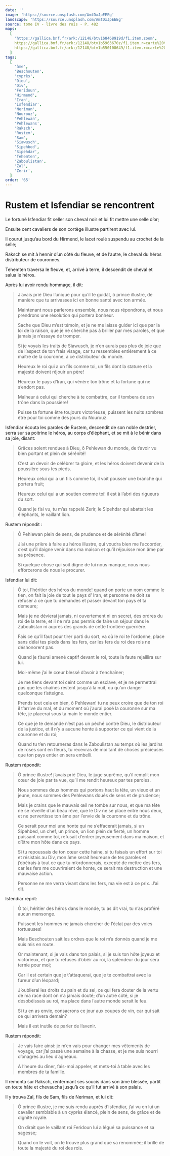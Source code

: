 ```yaml
---
date: ''
image: 'https://source.unsplash.com/AmtDxJpEEEg'
landscape: 'https://source.unsplash.com/AmtDxJpEEEg'
source: tome IV - livre des rois - P. 482
maps:
  [
    'https://gallica.bnf.fr/ark:/12148/btv1b8468919d/f1.item.zoom',
    https://gallica.bnf.fr/ark:/12148/btv1b5963670z/f1.item.r=carte%20touran.zoom,
    https://gallica.bnf.fr/ark:/12148/btv1b550108649/f1.item.r=carte%20touran.zoom,
  ]
tags:
  [
    'âme',
    'Beschouten',
    'cyprès',
    'Dieu',
    'Div',
    'Feridoun',
    'Hirmend',
    'Iran',
    'Isfendiar',
    'Neriman',
    'Nourouz',
    'Pehlewan',
    'Pehlewans',
    'Raksch',
    'Rustem',
    'Sam',
    'Siawusch',
    'Sipehbed',
    'Sipehdar',
    'Tehemten',
    'Zaboulistan',
    'Zal',
    'Zerir',
  ]
order: '65'
---
```


# Rustem et Isfendiar se rencontrent

Le fortuné Isfendiar fit seller son cheval noir et lui fit mettre une selle d’or;

Ensuite cent cavaliers de son cortège illustre partirent avec lui.

Il courut jusqu’au bord du Hirmend, le lacet roulé suspendu au crochet de la selle;

Raksch se mit à hennir d’un côté du fleuve, et de l’autre, le cheval du héros distributeur de couronnes.

Tehemten traversa le fleuve, et, arrivé à terre, il descendit de cheval et salua le héros.

Après lui avoir rendu hommage, il dit:

> J’avais prié Dieu l’unique pour qu’il te guidât, ô prince illustre, de manière que tu arrivasses ici en bonne santé avec ton armée.
>
> Maintenant nous parlerons ensemble, nous nous répondrons, et nous prendrons une résolution qui portera bonheur.
>
> Sache que Dieu m’est témoin, et je ne me laisse guider ici que par la loi de la raison, que je ne cherche pas à briller par mes paroles, et que jamais je n’essaye de tromper.
>
> Si je voyais les traits de Siawusch, je n’en aurais pas plus de joie que de l’aspect de ton frais visage, car tu ressembles entièrement à ce maître de la couronne, à ce distributeur du monde.
>
> Heureux le roi qui a un fils comme toi, un fils dont la stature et la majesté doivent réjouir un père!
>
> Heureux le pays d’Iran, qui vénère ton trône et ta fortune qui ne s’endort pas.
>
> Malheur à celui qui cherche à te combattre, car il tombera de son trône dans la poussière!
>
> Puisse ta fortune être toujours victorieuse, puissent les nuits sombres être pour toi comme des jours du Nourouz.

Isfendiar écouta les paroles de Rustem, descendit de son noble destrier, serra sur sa poitrine le héros, au corps d’éléphant, et se mit à le bénir dans sa joie, disant:

> Grâces soient rendues à Dieu, ô Pehlewan du monde, de t’avoir vu bien portant et plein de sérénité!
>
> C’est un devoir de célébrer ta gloire, et les héros doivent devenir de la poussière sous tes pieds.
>
> Heureux celui qui a un fils comme toi, il voit pousser une branche qui portera fruit;
>
> Heureux celui qui a un soutien comme toi! il est à l’abri des rigueurs du sort.
>
> Quand je t’ai vu, tu m’as rappelé Zerir, le Sipehdar qui abattait les éléphants, le vaillant lion.

Rustem répondit :

> Ô Pehlewan plein de sens, de prudence et de sérénité d’âme!
>
> J’ai une prière à faire au héros illustre, qui voudra bien me l’accorder, c’est qu’il daigne venir dans ma maison et qu’il réjouisse mon âme par sa présence.
>
> Si quelque chose qui soit digne de lui nous manque, nous nous efforcerons de nous le procurer.

Isfendiar lui dit:

> Ô toi, l’héritier des héros du monde! quand on porte un nom comme le tien, on fait la joie de tout le pays d’ Iran, et personne ne doit se refuser à ce que tu demandes et passer devant ton pays et ta demeure;
>
> Mais je ne dévierai jamais, ni ouvertement ni en secret, des ordres du roi de la terre, et il ne m’a pas permis de faire un séjour dans le Zaboulistan ni auprès des grands de cette frontière guerrière.
>
> Fais ce qu’il faut pour tirer parti du sort, va où le roi te l’ordonne, place sans délai tes pieds dans les fers, car les fers du roi des rois ne déshonorent pas.
>
> Quand je t’aurai amené captif devant le roi, toute la faute rejaillira sur lui.
>
> Moi-même j’ai le cœur blessé d’avoir à t’enchaîner;
>
> Je me tiens devant toi ceint comme un esclave, et je ne permettrai pas que tes chaînes restent jusqu’à la nuit, ou qu’un danger quelconque t’atteigne.
>
> Prends tout cela en bien, ô Pehlewan! tu ne peux croire que de ton roi il t’arrive du mal, et du moment où j’aurai posé la couronne sur ma tête, je placerai sous ta main le monde entier.
>
> Ce que je te demande n’est pas un péché contre Dieu, le distributeur de la justice, et il n’y a aucune honte à supporter ce qui vient de la couronne et du roi;
>
> Quand tu t’en retourneras dans le Zaboulistan au temps où les jardins de roses sont en fleurs, tu recevras de moi tant de choses précieuses que ton pays entier en sera embelli.

Rustem répondit:

> Ô prince illustre! j’avais prié Dieu, le juge suprême, qu’il remplit mon cœur de joie par ta vue, qu’il me rendit heureux par tes paroles.
>
> Nous sommes deux hommes qui portons haut la tête, un vieux et un jeune, nous sommes des Pehlewans doués de sens et de prudence;
>
> Mais je crains que le mauvais œil ne tombe sur nous, et que ma tête ne se réveille d’un beau rêve, que le Div ne se place entre nous deux, et ne pervertisse ton âme par l’envie de la couronne et du trône.
>
> Ce serait pour moi une honte qui ne s’effacerait jamais, si un Sipehbed, un chef, un prince, un lion plein de fierté, un homme puissant comme toi, refusait d’entrer joyeusement dans ma maison, et d’être mon hôte dans ce pays.
>
> Si tu repoussais de ton cœur cette haine, si tu faisais un effort sur toi et résistais au Div, mon âme serait heureuse de tes paroles et j’obéirais à tout ce que tu m’ordonnerais, excepté de mettre des fers, car les fers me couvriraient de honte, ce serait ma destruction et une mauvaise action.
>
> Personne ne me verra vivant dans les fers, ma vie est à ce prix. J’ai dit.

Isfendiar reprit:

> Ô toi, héritier des héros dans le monde, tu as dit vrai, tu n’as proféré aucun mensonge.
>
> Puissent les hommes ne jamais chercher de l’éclat par des voies tortueuses!
>
> Mais Beschouten sait les ordres que le roi m’a donnés quand je me suis mis en route.
>
> Or maintenant, si je vais dans ton palais, si je suis ton hôte joyeux et victorieux, et que tu refuses d’obéir au roi, la splendeur du jour sera ternie pour moi;
>
> Car il est certain que je t’attaquerai, que je te combattrai avec la fureur d’un léopard;
>
> J’oublierai les droits du pain et du sel, ce qui fera douter de la vertu de ma race dont on n’a jamais douté; d’un autre côté, si je désobéissais au roi, ma place dans l’autre monde serait le feu.
>
> Si tu en as envie, consacrons ce jour aux coupes de vin, car qui sait ce qui arrivera demain?
>
> Mais il est inutile de parler de l’avenir.

Rustem répondit:

> Je vais faire ainsi: je m’en vais pour changer mes vêtements de voyage, car j’ai passé une semaine à la chasse, et je me suis nourri d’onagres au lieu d’agneaux.
>
> A l’heure du dîner, fais-moi appeler, et mets-toi à table avec les membres de ta famille.

Il remonta sur Raksch, renfermant ses soucis dans son âme blessée, partit en toute hâte et chevaucha jusqu’à ce qu’il fut arrivé à son palais.

Il y trouva Zal, fils de Sam, fils de Neriman, et lui dit:

> Ô prince illustre, je me suis rendu auprès d’Isfendiar, j’ai vu en lui un cavalier semblable à un cyprès élancé, plein de sens, de grâce et de dignité royale.
>
> On dirait que le vaillant roi Feridoun lui a légué sa puissance et sa sagesse;
>
> Quand on le voit, on le trouve plus grand que sa renommée; il brille de toute la majesté du roi des rois.
